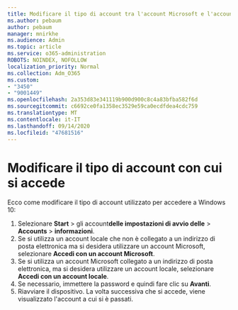 ```yaml
---
title: Modificare il tipo di account tra l'account Microsoft e l'account locale
ms.author: pebaum
author: pebaum
manager: mnirkhe
ms.audience: Admin
ms.topic: article
ms.service: o365-administration
ROBOTS: NOINDEX, NOFOLLOW
localization_priority: Normal
ms.collection: Adm_O365
ms.custom:
- "3450"
- "9001449"
ms.openlocfilehash: 2a353d83e341119b900d900c8c4a83bfba582f6d
ms.sourcegitcommit: c6692ce0fa1358ec3529e59ca0ecdfdea4cdc759
ms.translationtype: MT
ms.contentlocale: it-IT
ms.lasthandoff: 09/14/2020
ms.locfileid: "47681516"
---
```

# <a name="change-the-account-type-that-you-sign-in-with"></a>Modificare il tipo di account con cui si accede

Ecco come modificare il tipo di account utilizzato per accedere a Windows 10:

1. Selezionare **Start**  >  gli account**delle impostazioni di avvio delle**  >  **Accounts**  >  **informazioni**.
2. Se si utilizza un account locale che non è collegato a un indirizzo di posta elettronica ma si desidera utilizzare un account Microsoft, selezionare **Accedi con un account Microsoft**.
3. Se si utilizza un account Microsoft collegato a un indirizzo di posta elettronica, ma si desidera utilizzare un account locale, selezionare **Accedi con un account locale**.
4. Se necessario, immettere la password e quindi fare clic su **Avanti**.
5. Riavviare il dispositivo. La volta successiva che si accede, viene visualizzato l'account a cui si è passati.